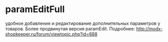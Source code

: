 paramEditFull
=========
удобное добавление и редактирование дополнительных параметров у товаров. Более продвинутая версия paramEdit. Подробнее: http://modx-shopkeeper.ru/forum/viewtopic.php?id=688